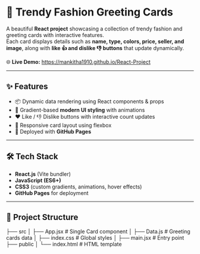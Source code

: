 # 🎉 Trendy Fashion Greeting Cards

A beautiful **React project** showcasing a collection of trendy fashion and greeting cards with interactive features.  
Each card displays details such as **name, type, colors, price, seller, and image**, along with **like 👍 and dislike 👎 buttons** that update dynamically.

🌐 **Live Demo:** https://mankitha1910.github.io/React-Project

---

## ✨ Features
- 📦 Dynamic data rendering using React components & props
- 🎨 Gradient-based **modern UI styling** with animations
- ❤️ Like / 👎 Dislike buttons with interactive count updates
- 📱 Responsive card layout using flexbox
- 🚀 Deployed with **GitHub Pages**

---

## 🛠️ Tech Stack
- **React.js** (Vite bundler)
- **JavaScript (ES6+)**
- **CSS3** (custom gradients, animations, hover effects)
- **GitHub Pages** for deployment

---

## 📂 Project Structure

├── src
│ ├── App.jsx # Single Card component
│ ├── Data.js # Greeting cards data
│ ├── index.css # Global styles
│ ├── main.jsx # Entry point
├── public
│ └── index.html # HTML template

